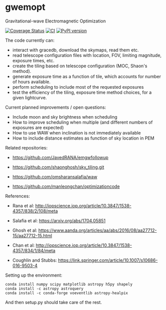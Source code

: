 # gwemopt
Gravitational-wave Electromagnetic Optimization

[![Coverage Status](https://coveralls.io/repos/github/mcoughlin/gwemopt/badge.svg?branch=main)](https://coveralls.io/github/mcoughlin/gwemopt?branch=main)
[![CI](https://github.com/mcoughlin/gwemopt/actions/workflows/continous_integration.yml/badge.svg)](https://github.com/mcoughlin/gwemopt/actions/workflows/continous_integration.yml)
[![PyPI version](https://badge.fury.io/py/gwemopt.svg)](https://badge.fury.io/py/gwemopt)

The code currently can:
- interact with gracedb, download the skymaps, read them etc. 
- read telescope configuration files with location, FOV, limiting magnitude, exposure times, etc.
- create the tiling based on telescope configuration (MOC, Shaon's method).
- generate exposure time as a function of tile, which accounts for number of hours available. 
- perform scheduling to include most of the requested exposures
- test the efficiency of the tiling, exposure time method choices, for a given lightcurve.

Current planned improvements / open questions:
- Include moon and sky brightness when scheduling
- How to improve scheduling when multiple (and different numbers of exposures are expected)
- How to use WAW when inclination is not immediately available
- How to include distance estimates as function of sky location in PEM

Related repositories:
- https://github.com/JavedRANA/emgwfollowup

- https://github.com/shaonghosh/sky_tiling.git

- https://github.com/omsharansalafia/waw

- https://github.com/manleongchan/optimizationcode 

References:
- Rana et al: http://iopscience.iop.org/article/10.3847/1538-4357/838/2/108/meta

- Salafia et al: https://arxiv.org/abs/1704.05851

- Ghosh et al: https://www.aanda.org/articles/aa/abs/2016/08/aa27712-15/aa27712-15.html

- Chan et al: http://iopscience.iop.org/article/10.3847/1538-4357/834/1/84/meta

- Coughlin and Stubbs: https://link.springer.com/article/10.1007/s10686-016-9503-4 

Setting up the environment:

```
conda install numpy scipy matplotlib astropy h5py shapely
conda install -c astropy astroquery
conda install -c conda-forge voeventlib astropy-healpix
```

And then setup.py should take care of the rest.
